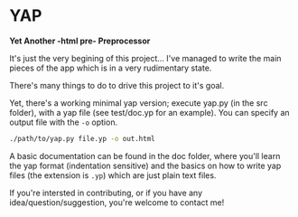 # YAP

**Yet Another -html pre- Preprocessor**

It's just the very begining of this project... I've managed to write the main pieces of the app which is in a very rudimentary state.

There's many things to do to drive this project to it's goal.

Yet, there's a working minimal yap version; execute yap.py (in the src folder), with a yap file (see test/doc.yp for an example). You can specify an output file with the `-o` option.

```bash
./path/to/yap.py file.yp -o out.html
```

A basic documentation can be found in the doc folder, where you'll learn the yap format (indentation sensitive) and the basics on how to write yap files (the extension is `.yp`) which are just plain text files.

If you're intersted in contributing, or if you have any idea/question/suggestion, you're welcome to contact me!
